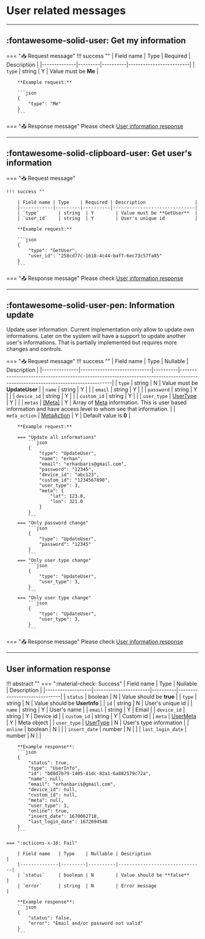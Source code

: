 # User related messages

---

## :fontawesome-solid-user: Get my information

=== ":inbox_tray: Request message"
    !!! success ""
        | Field name   | Type    | Required | Description             |
        |--------------|---------|----------|-------------------------|
        | `type`       | string  | Y        | Value must be **Me**    |

        **Example request:**

        ```json
        {
            "type": "Me"
        }
        ```

=== ":outbox_tray: Response message"
    Please check [User information response](#user-information-response)

---

## :fontawesome-solid-clipboard-user: Get user's information

=== ":inbox_tray: Request message"

    !!! success ""

        | Field name | Type    | Required | Description                  |
        |------------|---------|----------|------------------------------|
        | `type`       | string  | Y        | Value must be **GetUser**  |
        | `user_id`    | string  | Y        | User's unique id           |

        **Example request:**

        ```json
        {
            "type": "GetUser",
            "user_id": "258cd77c-1618-4c44-baff-6ec73c57fa85"
        }
        ```

=== ":outbox_tray: Response message"
    Please check [User information response](#user-information-response)

---

## :fontawesome-solid-user-pen: Information update

Update user information. Current implementation only allow to update own informations. Later on the system will have a support to update another user's informations. That is partially implemented but requires more changes and controls.

=== ":inbox_tray: Request message"
    !!! success ""
        | Field name    | Type                        | Nullable | Description                                                                                                                    |
        |---------------|-----------------------------|----------|--------------------------------------------------------------------------------------------------------------------------------|
        | `type`        | string                      | N        | Value must be **UpdateUser**                                                                                                   |
        | `name`        | string                      | Y        |                                                                                                                                |
        | `email`       | string                      | Y        |                                                                                                                                |
        | `password`    | string                      | Y        |                                                                                                                                |
        | `device_id`   | string                      | Y        |                                                                                                                                |
        | `custom_id`   | string                      | Y        |                                                                                                                                |
        | `user_type`   | [UserType](#usertype)       | Y        |                                                                                                                                |
        | `metas`       | [[Meta]](general-objects.md#meta)     | Y        | Array of [Meta](general-objects.md#meta) information. This is user based information and have access level to whom see that information. |
        | `meta_action` | [MetaAction](general-objects.md#meta-actions) | Y        | Default value is **0**                                                                                                         |
        
        **Example request:**

        === "Update all informations"
            ```json
            {
                "type": "UpdateUser",
                "name": "erhan",
                "email": "erhanbaris@gmail.com",
                "password": "12345",
                "device_id": "abc123",
                "custom_id": "1234567890",
                "user_type": 3,
                "meta": {
                    "lat": 123.0,
                    "lon": 321.0
                }
            }
            ```
        === "Only password change"
            ```json
            {
                "type": "UpdateUser",
                "password": "12345"
            }
            ```
        === "Only user type change"
            ```json
            {
                "type": "UpdateUser",
                "user_type": 3,
            }
            ```
        === "Only user type change"
            ```json
            {
                "type": "UpdateUser",
                "user_type": 3,
            }
            ```

=== ":outbox_tray: Response message"
    Please check [User information response](#user-information-response)

---

## User information response
!!! abstract ""
    === ":material-check: Success"
        | Field name        | Type                  | Nullable | Description                  |
        |-------------------|-----------------------|----------|------------------------------|
        | `status`          | boolean               | N        | Value should be **true**     |
        | `type`            | string                | N        | Value should be **UserInfo** |
        | `id`              | string                | N        | User's unique id             |
        | `name`            | string                | Y        | User's name                  |
        | `email`           | string                | Y        | Email                        |
        | `device_id`       | string                | Y        | Device id                    |
        | `custom_id`       | string                | Y        | Custom id                    |
        | `meta`            | [UserMeta](#usermeta) | Y        | Meta object                  |
        | `user_type`       | [UserType](#usertype) | N        | User's type information      |
        | `online`          | boolean               | N        |                              |
        | `insert_date`     | number                | N        |                              |
        | `last_login_date` | number                | N        |                              |

        **Example response**:
        ```json
        {
            "status": true,
            "type": "UserInfo",
            "id": "b08d7b79-1405-41dc-82a1-6a882579c72a",
            "name": null,
            "email": "erhanbaris@gmail.com",
            "device_id": null,
            "custom_id": null,
            "meta": null,
            "user_type": 1,
            "online": true,
            "insert_date": 1670062718,
            "last_login_date": 1672694548
        }
        ```

    === ":octicons-x-16: Fail"

        | Field name   | Type    | Nullable | Description                   |
        |--------------|---------|----------|-------------------------------|
        | `status`     | boolean | N        | Value should be **false**     |
        | `error`      | string  | N        | Error message                 |

        **Example response**:
        ```json
        {
            "status": false,
            "error": "Email and/or password not valid"
        }
        ```
